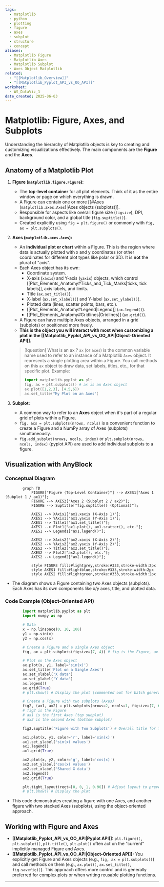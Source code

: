 ```yaml
---
tags:
  - matplotlib
  - python
  - plotting
  - figure
  - axes
  - subplot
  - structure
  - concept
aliases:
  - Matplotlib Figure
  - Matplotlib Axes
  - Matplotlib Subplot
  - Axes Object Matplotlib
related:
  - "[[Matplotlib_Overview]]"
  - "[[Matplotlib_Pyplot_API_vs_OO_API]]"
worksheet:
  - WS_DataViz_1
date_created: 2025-06-03
---
```

# Matplotlib: Figure, Axes, and Subplots

Understanding the hierarchy of Matplotlib objects is key to creating and customizing visualizations effectively. The main components are the **Figure** and the **Axes**.

## Anatomy of a Matplotlib Plot

1.  **Figure (`matplotlib.figure.Figure`):**
    -   The **top-level container** for all plot elements. Think of it as the entire window or page on which everything is drawn.
    -   A Figure can contain one or more [[#Axes (`matplotlib.axes.Axes`)|Axes objects (subplots)]].
    -   Responsible for aspects like overall figure size (`figsize`), DPI, background color, and a global title (`fig.suptitle()`).
    -   Created explicitly using `fig = plt.figure()` or commonly with `fig, ax = plt.subplots()`.

2.  **Axes (`matplotlib.axes.Axes`):**
    -   An **individual plot or chart** within a Figure. This is the region where data is actually plotted with x and y coordinates (or other coordinates for different plot types like polar or 3D). It is **not** the plural of "axis".
    -   Each Axes object has its own:
        -   Coordinate system.
        -   X-axis (`xaxis`) and Y-axis (`yaxis`) objects, which control [[Plot_Elements_Anatomy#Ticks_and_Tick_Marks|ticks, tick labels]], axis labels, and limits.
        -   Title (`ax.set_title()`).
        -   X-label (`ax.set_xlabel()`) and Y-label (`ax.set_ylabel()`).
        -   Plotted data (lines, scatter points, bars, etc.).
        -   [[Plot_Elements_Anatomy#Legend|Legend]] (`ax.legend()`).
        -   [[Plot_Elements_Anatomy#Gridlines|Gridlines]] (`ax.grid()`).
    -   A Figure can have multiple Axes objects, arranged in a grid (subplots) or positioned more freely.
    -   **This is the object you will interact with most when customizing a plot in the [[Matplotlib_Pyplot_API_vs_OO_API|Object-Oriented API]].**

    >[!question] What is an ax ?
    >`ax` (or `axes`) is the common variable name used to refer to an instance of a Matplotlib `Axes` object. It represents a single plotting area within a Figure. You call methods on this `ax` object to draw data, set labels, titles, etc., for that specific plot.
    >Example:
    >```python
    >import matplotlib.pyplot as plt
    >fig, ax = plt.subplots() # ax is an Axes object
    >ax.plot([1,2,3], [4,5,6])
    >ax.set_title("My Plot on an Axes")
    >```

3.  **Subplot:**
    -   A common way to refer to an **Axes** object when it's part of a regular grid of plots within a Figure.
    -   `fig, axs = plt.subplots(nrows, ncols)` is a convenient function to create a Figure and a NumPy array of Axes (subplots) simultaneously.
    -   `fig.add_subplot(nrows, ncols, index)` or `plt.subplot(nrows, ncols, index)` (pyplot API) are used to add individual subplots to a figure.

## Visualization with AnyBlock

### Conceptual Diagram
```mermaid
        graph TD
            FIGURE["Figure (Top-Level Container)"] --> AXES1["Axes 1 (Subplot 1 / ax1)"];
            FIGURE --> AXES2["Axes 2 (Subplot 2 / ax2)"];
            FIGURE --> Suptitle["fig.suptitle() (Optional)"];

            AXES1 --> XAxis1["ax1.xaxis (X-Axis 1)"];
            AXES1 --> YAxis1["ax1.yaxis (Y-Axis 1)"];
            AXES1 --> Title1["ax1.set_title()"];
            AXES1 --> Plot1["ax1.plot(), ax1.scatter(), etc."];
            AXES1 --> Legend1["ax1.legend()"];

            AXES2 --> XAxis2["ax2.xaxis (X-Axis 2)"];
            AXES2 --> YAxis2["ax2.yaxis (Y-Axis 2)"];
            AXES2 --> Title2["ax2.set_title()"];
            AXES2 --> Plot2["ax2.plot(), etc."];
            AXES2 --> Legend2["ax2.legend()"];

            style FIGURE fill:#lightgrey,stroke:#333,stroke-width:2px
            style AXES1 fill:#lightblue,stroke:#333,stroke-width:2px
            style AXES2 fill:#lightgreen,stroke:#333,stroke-width:2px
```
-   The diagram shows a Figure containing two Axes objects (subplots). Each Axes has its own components like x/y axes, title, and plotted data.

### Code Example (Object-Oriented API)
```python
        import matplotlib.pyplot as plt
        import numpy as np

        # Data
        x = np.linspace(0, 10, 100)
        y1 = np.sin(x)
        y2 = np.cos(x)

        # Create a Figure and a single Axes object
        fig, ax = plt.subplots(figsize=(7, 4)) # fig is the Figure, ax is the Axes

        # Plot on the Axes object
        ax.plot(x, y1, label='sin(x)')
        ax.set_title('Plot on a Single Axes')
        ax.set_xlabel('X data')
        ax.set_ylabel('Y data')
        ax.legend()
        ax.grid(True)
        # plt.show() # Display the plot (commented out for batch generation)

        # Create a Figure with two subplots (Axes)
        fig2, (ax1, ax2) = plt.subplots(nrows=2, ncols=1, figsize=(7, 6), sharex=True)
        # fig2 is the Figure
        # ax1 is the first Axes (top subplot)
        # ax2 is the second Axes (bottom subplot)

        fig2.suptitle('Figure with Two Subplots') # Overall title for the Figure

        ax1.plot(x, y1, color='r', label='sin(x)')
        ax1.set_ylabel('sin(x) values')
        ax1.legend()
        ax1.grid(True)

        ax2.plot(x, y2, color='g', label='cos(x)')
        ax2.set_ylabel('cos(x) values')
        ax2.set_xlabel('Shared X data')
        ax2.legend()
        ax2.grid(True)

        plt.tight_layout(rect=[0, 0, 1, 0.96]) # Adjust layout to prevent suptitle overlap
        # plt.show() # Display the plot
```
-  This code demonstrates creating a figure with one Axes, and another figure with two stacked Axes (subplots), using the object-oriented approach.

## Working with Figure and Axes
-   **[[Matplotlib_Pyplot_API_vs_OO_API|Pyplot API]]:** `plt.figure()`, `plt.subplot()`, `plt.title()`, `plt.plot()` often act on the "current" implicitly managed Figure and Axes.
-   **[[Matplotlib_Pyplot_API_vs_OO_API|Object-Oriented API]]:** You explicitly get Figure and Axes objects (e.g., `fig, ax = plt.subplots()`) and call methods on them (e.g., `ax.plot()`, `ax.set_title()`, `fig.savefig()`). This approach offers more control and is generally preferred for complex plots or when writing reusable plotting functions.

---